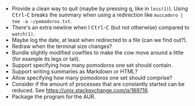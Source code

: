 *   Provide a clean way to quit (maybe by pressing <kbd>q</kbd>, like in `less(1)`).
    Using <kbd>Ctrl</kbd>-<kbd>C</kbd> breaks the summary when using a redirection like
    `muccadoro | tee -a ~/pomodoros.txt`.
*   There's an extra newline when I <kbd>Ctrl</kbd>-<kbd>C</kbd> (but not otherwise)
    compared to `watch(1)`.
*   Maybe log the date, at least when redirected to a file (can we find out?).
*   Redraw when the terminal size changes?
*   Bundle slightly modified cowfiles to make the cow move around a little (for example
    its legs or tail).
*   Support specifying how many pomodoros one set should contain.
*   Support writing summaries as Markdown or HTML?
*   Allow specifying how many pomodoros one set should comprise?
*   Consider if the amount of processes that are constantly started can be reduced.  See
    <https://unix.stackexchange.com/q/169716>.
*   Package the program for the AUR.
<!-- *   Make the terminal sticky (i3) when its high time to start the next pomodoro. -->
<!-- *   Desktop entry file. -->
<!-- *   Recommend using a faster lolcat (https://github.com/jaseg/lolcat)? -->

<!-- vim: set tw=90 sts=-1 sw=4 et spell: -->
